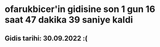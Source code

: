 # ofarukbicer'in gidisine son 1 gun 16 saat 47 dakika 39 saniye kaldi

## Gidis tarihi: 30.09.2022 :(